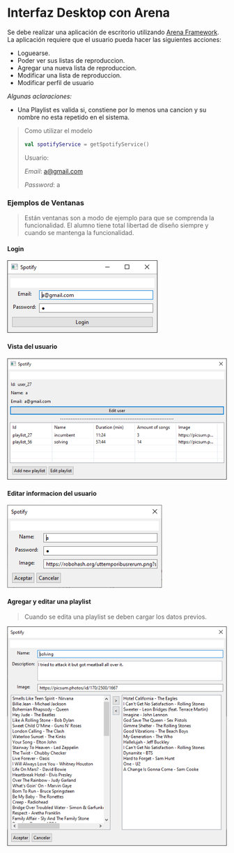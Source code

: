# Interfaz Desktop con Arena

Se debe realizar una aplicación de escritorio utilizando [Arena Framework](http://arena.uqbar-project.org/).
La aplicación requiere que el usuario pueda hacer las siguientes acciones:
* Loguearse.
* Poder ver sus listas de reproduccion.
* Agregar una nueva lista de reproduccion.
* Modificar una lista de reproduccion.
* Modificar perfil de usuario

_Algunas aclaraciones:_
- Una Playlist es valida si, constiene por lo menos una cancion y su nombre no esta repetido en el sistema.

> Como utilizar el modelo
>
> ```kotlin
> val spotifyService = getSpotifyService()
> ```
>
> Usuario:
>
> *Email*: a@gmail.com
>
> *Password*: a



### Ejemplos de Ventanas

> Están ventanas son a modo de ejemplo para que se comprenda la funcionalidad.
> El alumno tiene total libertad de diseño siempre y cuando se mantenga la funcionalidad.

#### Login

![Login](img/login.png)

#### Vista del usuario

![User List](img/user.png)

#### Editar informacion del usuario

![Edit User](img/editUser.png)

#### Agregar y editar una playlist

> Cuando se edita una playlist se deben cargar los datos previos.

![Agregar o editar una playlist](img/addOrEdit.png)
